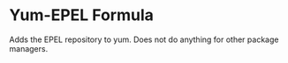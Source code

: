 Yum-EPEL Formula
================

Adds the EPEL repository to yum.  Does not do anything for other package managers.
